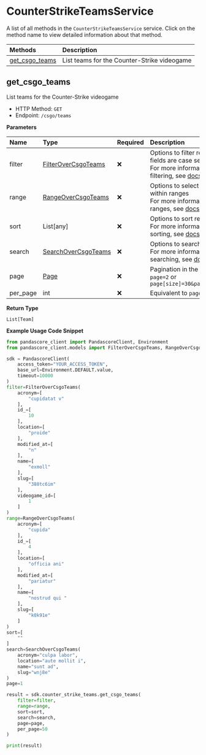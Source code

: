# CounterStrikeTeamsService

A list of all methods in the `CounterStrikeTeamsService` service. Click on the method name to view detailed information about that method.

| Methods                           | Description                                 |
| :-------------------------------- | :------------------------------------------ |
| [get_csgo_teams](#get_csgo_teams) | List teams for the Counter-Strike videogame |

## get_csgo_teams

List teams for the Counter-Strike videogame

- HTTP Method: `GET`
- Endpoint: `/csgo/teams`

**Parameters**

| Name     | Type                                                    | Required | Description                                                                                                                                         |
| :------- | :------------------------------------------------------ | :------- | :-------------------------------------------------------------------------------------------------------------------------------------------------- |
| filter   | [FilterOverCsgoTeams](../models/FilterOverCsgoTeams.md) | ❌       | Options to filter results. String fields are case sensitive <br/>For more information on filtering, see [docs](/docs/filtering-and-sorting#filter). |
| range    | [RangeOverCsgoTeams](../models/RangeOverCsgoTeams.md)   | ❌       | Options to select results within ranges <br/>For more information on ranges, see [docs](/docs/filtering-and-sorting#range).                         |
| sort     | List[any]                                               | ❌       | Options to sort results <br/>For more information on sorting, see [docs](/docs/filtering-and-sorting#sort).                                         |
| search   | [SearchOverCsgoTeams](../models/SearchOverCsgoTeams.md) | ❌       | Options to search results <br/>For more information on searching, see [docs](/docs/filtering-and-sorting#search).                                   |
| page     | [Page](../models/Page.md)                               | ❌       | Pagination in the form of `page=2` or `page[size]=30&page[number]=2`                                                                                |
| per_page | int                                                     | ❌       | Equivalent to `page[size]`                                                                                                                          |

**Return Type**

`List[Team]`

**Example Usage Code Snippet**

```python
from pandascore_client import PandascoreClient, Environment
from pandascore_client.models import FilterOverCsgoTeams, RangeOverCsgoTeams, SearchOverCsgoTeams

sdk = PandascoreClient(
    access_token="YOUR_ACCESS_TOKEN",
    base_url=Environment.DEFAULT.value,
    timeout=10000
)
filter=FilterOverCsgoTeams(
    acronym=[
        "cupidatat v"
    ],
    id_=[
        10
    ],
    location=[
        "proide"
    ],
    modified_at=[
        "n"
    ],
    name=[
        "exmoll"
    ],
    slug=[
        "388tc6im"
    ],
    videogame_id=[
        1
    ]
)
range=RangeOverCsgoTeams(
    acronym=[
        "cupida"
    ],
    id_=[
        4
    ],
    location=[
        "officia ani"
    ],
    modified_at=[
        "pariatur"
    ],
    name=[
        "nostrud qui "
    ],
    slug=[
        "k0k91e"
    ]
)
sort=[
    ""
]
search=SearchOverCsgoTeams(
    acronym="culpa labor",
    location="aute mollit i",
    name="sunt ad",
    slug="wnj8e"
)
page=1

result = sdk.counter_strike_teams.get_csgo_teams(
    filter=filter,
    range=range,
    sort=sort,
    search=search,
    page=page,
    per_page=50
)

print(result)
```

<!-- This file was generated by liblab | https://liblab.com/ -->
